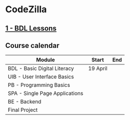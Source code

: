 # CodeZilla

## [1 - BDL Lessons](https://github.com/WD23-E04/livecoding/tree/main/01-BDL)


## Course calendar

| Module                         | Start     | End |
| ------------------------------ | -------------------------- |---|
| BDL - Basic Digital Literacy   | 19 April |           |
| UIB - User Interface Basics    |  |      |
| PB - Programming Basics        |  |  |
| SPA - Single Page Applications |  |    |
| BE - Backend                        |  |      |
| Final Project                  |  |          |

